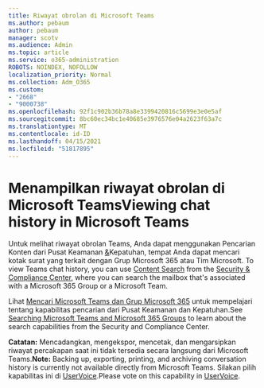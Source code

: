 ```yaml
---
title: Riwayat obrolan di Microsoft Teams
ms.author: pebaum
author: pebaum
manager: scotv
ms.audience: Admin
ms.topic: article
ms.service: o365-administration
ROBOTS: NOINDEX, NOFOLLOW
localization_priority: Normal
ms.collection: Adm_O365
ms.custom:
- "2668"
- "9000738"
ms.openlocfilehash: 92f1c902b36b78a8e3399420816c5699e3e0e5af
ms.sourcegitcommit: 8bc60ec34bc1e40685e3976576e04a2623f63a7c
ms.translationtype: MT
ms.contentlocale: id-ID
ms.lasthandoff: 04/15/2021
ms.locfileid: "51817895"
---
```

# <a name="viewing-chat-history-in-microsoft-teams"></a><span data-ttu-id="66e26-102">Menampilkan riwayat obrolan di Microsoft Teams</span><span class="sxs-lookup"><span data-stu-id="66e26-102">Viewing chat history in Microsoft Teams</span></span>

<span data-ttu-id="66e26-103">Untuk melihat riwayat obrolan Teams, Anda dapat menggunakan Pencarian Konten dari Pusat Keamanan [&](https://sip.protection.office.com/insightdashboard)Kepatuhan, tempat Anda dapat mencari kotak surat yang terkait dengan Grup Microsoft 365 atau Tim Microsoft. [](https://sip.protection.office.com/contentsearchbeta?ContentOnly=1)</span><span class="sxs-lookup"><span data-stu-id="66e26-103">To view Teams chat history, you can use [Content Search](https://sip.protection.office.com/contentsearchbeta?ContentOnly=1) from the [Security & Compliance Center](https://sip.protection.office.com/insightdashboard), where you can search the mailbox that's associated with a Microsoft 365 Group or a Microsoft Team.</span></span> 

<span data-ttu-id="66e26-104">Lihat [Mencari Microsoft Teams dan Grup Microsoft 365](https://docs.microsoft.com/microsoft-365/compliance/content-search) untuk mempelajari tentang kapabilitas pencarian dari Pusat Keamanan dan Kepatuhan.</span><span class="sxs-lookup"><span data-stu-id="66e26-104">See [Searching Microsoft Teams and Microsoft 365 Groups](https://docs.microsoft.com/microsoft-365/compliance/content-search) to learn about the search capabilities from the Security and Compliance Center.</span></span> 

<span data-ttu-id="66e26-105">**Catatan:** Mencadangkan, mengekspor, mencetak, dan mengarsipkan riwayat percakapan saat ini tidak tersedia secara langsung dari Microsoft Teams.</span><span class="sxs-lookup"><span data-stu-id="66e26-105">**Note:** Backing up, exporting, printing, and archiving conversation history is currently not available directly from Microsoft Teams.</span></span> <span data-ttu-id="66e26-106">Silakan pilih kapabilitas ini di [UserVoice](https://microsoftteams.uservoice.com/forums/555103-public/suggestions/16982542-backup-export-printing-archive-options?page=2&per_page=20).</span><span class="sxs-lookup"><span data-stu-id="66e26-106">Please vote on this capability in [UserVoice](https://microsoftteams.uservoice.com/forums/555103-public/suggestions/16982542-backup-export-printing-archive-options?page=2&per_page=20).</span></span> 